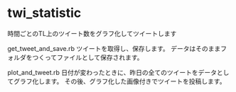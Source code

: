 # twi_statistic
時間ごとのTL上のツイート数をグラフ化してツイートします

get_tweet_and_save.rb
ツイートを取得し、保存します。
データはそのままフォルダをつくってファイルとして保存されます。

plot_and_tweet.rb
日付が変わったときに、昨日の全てのツイートをデータとしてグラフ化します。
その後、グラフ化した画像付きでツイートを投稿します。

